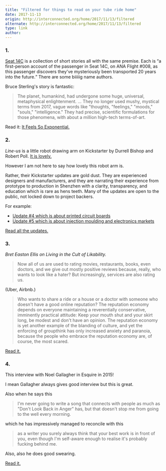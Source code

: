 ```yaml
---
title: "Filtered for things to read on your tube ride home"
date: 2017-11-13
origin: http://interconnected.org/home/2017/11/13/filtered
alternate: http://interconnected.org/home/2017/11/13/filtered
type: link
author: 
---
```


### 1.

[Seat 14C](http://seat14c.com) is a collection of short stories all with the same premise. Each is <q>a first-person account of the passenger in Seat 14C, on ANA Flight #008, as this passenger discovers they've mysteriously been transported 20 years into the future.</q> There are some biiiiig name authors.

Bruce Sterling's story is fantastic:

> The planet, humankind, had undergone some huge, universal, metaphysical enlightenment. ... They no longer used mushy, mystical terms from 2017, vague words like "thoughts, "feelings," "moods," "souls," "intelligence." They had precise, scientific formulations for those phenomena, with about a million high-tech terms-of-art.

Read it: [It Feels So Exponential.](http://seat14c.com/future_ideas/06E)

### 2.

_Line-us_ is a little robot drawing arm on Kickstarter by Durrell Bishop and Robert Poll. [It is lovely.](https://www.line-us.com)

However I am not here to say how lovely this robot arm is.

Rather, their Kickstarter updates are gold dust. They are experienced designers and manufacturers, and they are narrating their experience from prototype to production in Shenzhen with a clarity, transparency, and education which is rare as hens teeth. Many of the updates are open to the public, not locked down to project backers.

For example:

- [Update #4 which is about printed circuit boards](https://www.kickstarter.com/projects/line-us/line-us-the-little-robot-drawing-arm/posts/1932395)
- [Update #5 which is about injection moulding and electronics markets](https://www.kickstarter.com/projects/line-us/line-us-the-little-robot-drawing-arm/posts/1967520)

[Read all the updates.](https://www.kickstarter.com/projects/line-us/line-us-the-little-robot-drawing-arm/updates)

### 3.

_Bret Easton Ellis on Living in the Cult of Likability._

> Now all of us are used to rating movies, restaurants, books, even doctors, and we give out mostly positive reviews because, really, who wants to look like a hater? But increasingly, services are also rating us.

(Uber, Airbnb.)

> Who wants to share a ride or a house or a doctor with someone who doesn't have a good online reputation? The reputation economy depends on everyone maintaining a reverentially conservative, imminently practical attitude: Keep your mouth shut and your skirt long, be modest and don't have an opinion. The reputation economy is yet another example of the blanding of culture, and yet the enforcing of groupthink has only increased anxiety and paranoia, because the people who embrace the reputation economy are, of course, the most scared.

[Read it.](https://www.nytimes.com/2015/12/08/opinion/bret-easton-ellis-on-living-in-the-cult-of-likability.html)

### 4.

This interview with Noel Gallagher in Esquire in 2015!

I mean Gallagher always gives good interview but this is great.

Also when he says this

> I'm never going to write a song that connects with people as much as "Don't Look Back in Anger" has, but that doesn't stop me from going to the well every morning.

which he has impressively managed to reconcile with this

> as a writer you surely always think that your best work is in front of you, even though I'm self-aware enough to realise it's probably fucking behind me.

Also, also he does good swearing.

[Read it.](http://noel-gallagher.esquire.co.uk)

